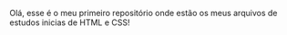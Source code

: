 Olá, esse é o meu primeiro repositório onde estão os meus arquivos de estudos inicias de HTML e CSS!